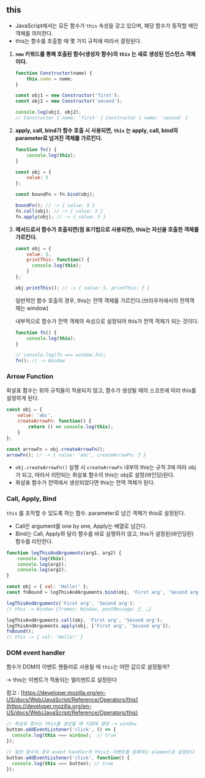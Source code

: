 ## this

- JavaScript에서는 모든 함수가 `this` 속성을 갖고 있으며, 해당 함수가 동작할 메인 객체를 의미한다. 
- this는 함수를 호출할 때 몇 가지 규칙에 따라서 결정된다. 

1. **`new` 키워드를 통해 호출된 함수(생성자 함수)의 `this` 는 새로 생성된 인스턴스 객체이다.**

    ```jsx
    function Constructor(name) {
        this.name = name;
    }

    const obj1 = new Constructor('first');
    const obj2 = new Constructor('second');

    console.log(obj1, obj2);
    // Constructor { name: 'first' } Constructor { name: 'second' }
    ```

2. **apply, call, bind가 함수 호출 시 사용되면, `this` 는 apply, call, bind의 parameter로 넘겨진 객체를 가르킨다.**

    ```jsx
    function fn() {
        console.log(this);
    }

    const obj = {
        value: 5
    };

    const boundFn = fn.bind(obj);

    boundFn(); // -> { value: 5 }
    fn.call(obj); // -> { value: 5 }
    fn.apply(obj); // -> { value: 5 }
    ```

3. **메서드로서 함수가 호출되면(점 표기법으로 사용되면), this는 자신을 호출한 객체를 가르킨다.** 

    ```jsx
    const obj = {
        value: 5,
        printThis: function() {
          console.log(this);
        }
    };

    obj.printThis(); // -> { value: 5, printThis: ƒ }
    ```

    일반적인 함수 호출의 경우, this는 전역 객체를 가르킨다.(브라우저에서의 전역객체는 window)

    내부적으로 함수가 전역 객체의 속성으로 설정되어 this가 전역 객체가 되는 것이다.

    ```jsx
    function fn() {
        console.log(this);
    }

    // console.log(fn === window.fn);
    fn(); // -> Window 
    ```

### Arrow Function

화살표 함수는 위의 규칙들이 적용되지 않고, 함수가 생성될 때의 스코프에 따라 this를 설정하게 된다.

```jsx
const obj = {
    value: 'abc',
    createArrowFn: function() {
        return () => console.log(this);
    }
};

const arrowFn = obj.createArrowFn();
arrowFn(); // -> { value: 'abc', createArrowFn: ƒ }
```

- `obj.createArrowFn()` 실행 시 `createArrowFn` 내부의 this는 규칙 3에 따라 obj가 되고, 따라서 리턴되는 화살표 함수의 this는 obj로 설정(바인딩)된다.
- 화살표 함수가 전역에서 생성되었다면 this는 전역 객체가 된다.

### Call, Apply, Bind

`this` 를 조작할 수 있도록 하는 함수. parameter로 넘긴 객체가 this로 설정된다.

- Call은 argument를 one by one, Apply는 배열로 넘긴다.
- Bind는 Call, Apply와 달리 함수를 바로 실행하지 않고, this가 설정된(바인딩된) 함수를 리턴한다.

```jsx
function logThisAndArguments(arg1, arg2) {
    console.log(this);
    console.log(arg1);
    console.log(arg2);
}

const obj = { val: 'Hello!' };
const fnBound = logThisAndArguments.bind(obj, 'First arg', 'Second arg');

logThisAndArguments('First arg', 'Second arg');
// this -> Window {frames: Window, postMessage: ƒ, …}

logThisAndArguments.call(obj, 'First arg', 'Second arg');
logThisAndArguments.apply(obj, ['First arg', 'Second arg']);
fnBound();
// this -> { val: 'Hello!' }
```

### DOM event handler

함수가 DOM의 이벤트 핸들러로 사용될 때 `this`는 어떤 값으로 설정될까?

→ this는 이벤트가 적용되는 엘리멘트로 설정된다 

참고 : [https://developer.mozilla.org/en-US/docs/Web/JavaScript/Reference/Operators/this](https://developer.mozilla.org/en-US/docs/Web/JavaScript/Reference/Operators/this)

```jsx
// 화살표 함수는 this를 생성될 때 시점에 결정 -> window
button.addEventListener('click', () => {
  console.log(this === window);  // true
});

// 일반 함수의 경우 event handler의 this는 이벤트를 등록하는 element로 설정된다
button.addEventListener('click', function() {
  console.log(this === button); // true
});
```
